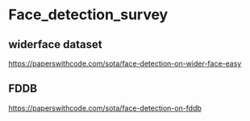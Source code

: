 # Face_detection_survey

## widerface dataset
https://paperswithcode.com/sota/face-detection-on-wider-face-easy

## FDDB
https://paperswithcode.com/sota/face-detection-on-fddb
